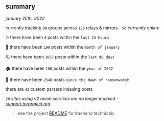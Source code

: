 
## summary
_january 20th, 2022_

currently tracking `88` groups across `125` relays & mirrors - _`56` currently online_

⏲ there have been `4` posts within the `last 24 hours`

🦈 there have been `190` posts within the `month of january`

🪐 there have been `1057` posts within the `last 90 days`

🏚 there have been `186` posts within the `year of 2022`

🦕 there have been `2548` posts `since the dawn of ransomwatch`

there are `43` custom parsers indexing posts

_`20` sites using v2 onion services are no longer indexed - [support.torproject.org](https://support.torproject.org/onionservices/v2-deprecation/)_

> see the project [README](https://github.com/thetanz/ransomwatch#ransomwatch--) for backend technicals
